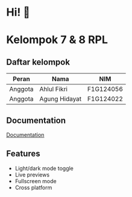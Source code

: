 # Hi! 👋

# Kelompok 7 & 8 RPL

## Daftar kelompok

| Peran   | Nama         | NIM       |
| ------- | -------------| --------- |
| Anggota | Ahlul Fikri  | F1G124056 |
| Anggota | Agung Hidayat| F1G124022 |

## Documentation

[Documentation](https://github.com/zikrifikri21/kelompok8-ilkom24)

## Features

- Light/dark mode toggle
- Live previews
- Fullscreen mode
- Cross platform
